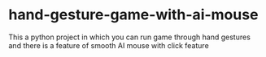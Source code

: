# hand-gesture-game-with-ai-mouse
This a python project in which you can run game through hand gestures and there is a feature of smooth AI mouse with click feature
